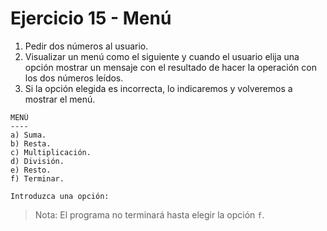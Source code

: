 # Ejercicio 15 - Menú

1. Pedir dos números al usuario.
2. Visualizar un menú como el siguiente y cuando el usuario elija una opción mostrar un mensaje con el resultado de hacer la operación con los dos números leídos.
3. Si la opción elegida es incorrecta, lo indicaremos y volveremos a mostrar el menú.

```
MENÚ
----
a) Suma.
b) Resta.
c) Multiplicación.
d) División.
e) Resto.
f) Terminar.

Introduzca una opción:
```

> Nota: El programa no terminará hasta elegir la opción `f`.
